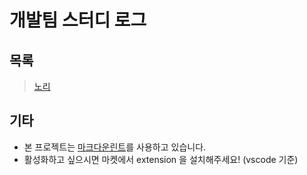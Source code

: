 # 개발팀 스터디 로그

## 목록

> [노리](./knowre/index.md)

## 기타

- 본 프로젝트는 [마크다운린트](https://github.com/DavidAnson/vscode-markdownlint.git)를 사용하고 있습니다.
- 활성화하고 싶으시면 마켓에서 extension 을 설치해주세요! (vscode 기준)
